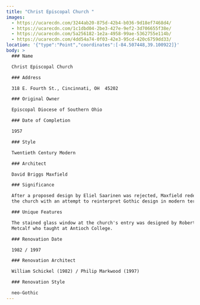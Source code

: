```yaml
---
title: "Christ Episcopal Church "
images:
  - https://ucarecdn.com/3244ab20-875d-42b4-b036-9d18ef7468d4/
  - https://ucarecdn.com/1c1dbd04-2be3-427e-9ef2-3d706655f38e/
  - https://ucarecdn.com/5a256182-1e2a-4958-99ae-5362755e114b/
  - https://ucarecdn.com/4dd54a74-0f03-42e3-95cd-420c6759dd33/
location: '{"type":"Point","coordinates":[-84.507448,39.100922]}'
body: >
  ### Name

  Christ Episcopal Church 

  ### Address

  318 E. Fourth St., Cincinnati, OH  45202

  ### Original Owner

  Episcopal Diocese of Southern Ohio

  ### Date of Completion

  1957

  ### Style

  Twentieth Century Modern

  ### Architect

  David Briggs Maxfield

  ### Significance

  After a proposed design by Eliel Saarinen was rejected, Maxfield redesigned
  the church with an attempt to reinterpret Gothic design in modern terms.  

  ### Unique Features

  The stained glass window at the church's entry was designed by Robert M.
  Metcalf who taught at Antioch College.  

  ### Renovation Date

  1982 / 1997

  ### Renovation Architect

  William Schickel (1982) / Philip Markwood (1997)

  ### Renovation Style

  neo-Gothic
---
```

